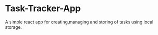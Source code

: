 # Task-Tracker-App
A simple react app for creating,managing and storing of tasks using local storage.

